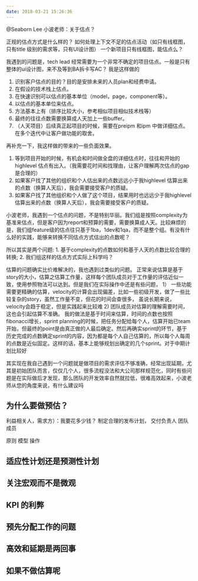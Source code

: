 ```yaml
---
date: 2018-03-21 15:26:36
---
```


@Seaborn Lee 小波老师：关于估点？

正规的估点方式是什么样的？
如何处理上下文不足的估点活动（如只有线框图，只有title 级别的需求等，只有UI设计图）
一个新项目只有线框图，能估点么？

我遇到的问题是，tech lead 经常需要为一个非常不确定的项目估点。一般是只有整体的ui设计图，来不及等到BA拆卡写AC？
我是这样做的
1. 识别客户估点的目的？目的是安排未来的人员plan和经费申请。
2. 在假设的技术栈上估点。
3. 在快速识别可以估点的基本单位（model，page，component等）。
4. 以估点的基本单位来估点。
5. 方法基本上有（排序比较大小，参考相似项目相似技术栈等）
6. 最终的往往点数需要换算成人天加上一些buffer。 
7. （人天项目）后续真正起项目的时候，需要在preipm 和ipm 中做详细估点。在多个迭代中让客户做功能的取舍。

再补充一下，我这样做的带来的一些负面效果。
1. 等到项目开始的时候，有机会和时间做全盘的详细估点时，往往和开始的highlevel 估点有出入。（我需要花时间和找理由，让客户理解两次估点的gap是合理的）
2. 如果客户找了其他的组织和个人估出来的点数远远小于我highlevel 估算出来的点数（换算人天后），我会需要接受客户的质疑。
3. 如果客户找了其他组织和个人做了这个项目，结果用时也远远少于我highlevel 估算出来的点数（换算人天后），我会需要接受客户的质疑。

小波老师，我遇到一个估点的问题，不是特别华丽。我们组是按照complexity为基准来估点，但是客户因为report和预算的需要，需要换算成人天。比较麻烦的是，我们组feature级的估点往只基于1ba，1dev和1qa，而不是整个组。有没有什么好的实践，能够来转换不同估点方式估出的点数呢？

所以其实是两个问题: 1. 基于complexity的点数如何和基于人天的点数比较合理的转换; 2. 我们组这样的估点方式实际上科学吗？

估算的问题确实比价难解决的，我也遇到过类似的问题。 正常来说估算是基于story的大小，估算之估算工作量，这样每个团队成员对于工作量的评估近似一致，使用参照物法可以达到。但是我们在实际操作中还是有些问题， 1） 一些功能需要更精确的估算，velocity的计算会出现偏差，比如一些初级开发，做了一些比较复杂的story，虽然工作量不变，但花的时间会查很多， 虽说长期来说，velocity会趋于稳定，但是实践起来比较难 2) 团队成员对估算的理解需要时间， 这也会引起估算不准确。 我的做法是基于时间来估算，时间的点数也按照fibonacci增长，sprint planning的时候，把任务分配给每个人，估算开始已team开始，但最终的point是由真正做的人最后确定。然后再确实sprint的环节，基于历史完成的点数确定sprint的内容，因为都是每个人自己估算的，所以每个人每周的点数是近似固定。这样的话，基本上能够规划出确定的几个sprint。对于中期计划比较好

其实现在我自己遇到一个问题就是做项目的需求评估不够准确，经常出现延期，尤其是初始团队而言，仅仅几个人，很多流程没法和大公司那样规范化，同时有些问题是在实际做后才发现，那么团队的开发效率自然就拉低，很难高效起来，小波老师从您的角度来说，有什么建议吗
## 为什么要做预估？

利益相关人，需求方）：我要花多少钱？
制定合理的发布计划，
交付负责人
团队成员

原则
模型
操作

## 适应性计划还是预测性计划
## 关注宏观而不是微观
## KPI 的利弊
## 预先分配工作的问题
## 高效和延期是两回事
## 如果不做估算呢
